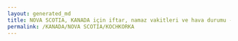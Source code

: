 ```yaml
---
layout: generated_md
title: NOVA SCOTIA, KANADA için iftar, namaz vakitleri ve hava durumu - ilçe/eyalet seç
permalink: /KANADA/NOVA SCOTIA/KOCHKORKA
---
```


<script type="text/javascript">
  var country = KANADA;
  var city = NOVA SCOTIA;
  var state = KOCHKORKA;
  var lat = 72;
  var lon = 21;
</script>
